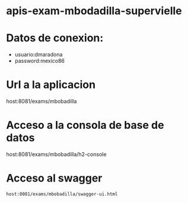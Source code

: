 # apis-exam-mbodadilla-supervielle
# Datos de conexion:
 - usuario:dmaradona
 - password:mexico86

# Url a la aplicacion
host:8081/exams/mbobadilla
 
# Acceso a la consola de base de datos
  host:8081/exams/mbobadilla/h2-console
    
# Acceso al swagger
    host:8081/exams/mbobadilla/swagger-ui.html
